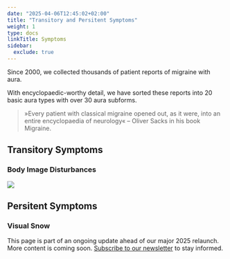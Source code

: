 ```yaml
---
date: "2025-04-06T12:45:02+02:00"
title: "Transitory and Persitent Symptoms"
weight: 1
type: docs
linkTitle: Symptoms
sidebar:
  exclude: true
---
```


Since 2000, we collected thousands of patient reports of migraine with aura.

With encyclopaedic-worthy detail, we have sorted these reports into 20 basic aura types with over 30 aura subforms.

> »Every patient with classical migraine opened out, as it were, into an entire encyclopaedia of neurology«
	    – Oliver Sacks in his book Migraine.

## Transitory Symptoms

### Body Image Disturbances

![](/images/body-size-disturbances-alice-im-wonderland.png)

## Persitent Symptoms

### Visual Snow


This page is part of an ongoing update ahead of our major 2025 relaunch.
More content is coming soon. [Subscribe to our newsletter](/contact/#newsletter) to stay informed.
